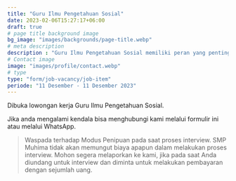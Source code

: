 ```yaml
---
title: "Guru Ilmu Pengetahuan Sosial"
date: 2023-02-06T15:27:17+06:00
draft: true
# page title background image
bg_image: "images/backgrounds/page-title.webp"
# meta description
description : "Guru Ilmu Pengetahuan Sosial memiliki peran yang penting di sekolah. Mau jadi bagian dari SMP Muhima, yuk Gabung Sekarang!"
# Contact image
image: "images/profile/contact.webp"
# type
type: "form/job-vacancy/job-item"
periode: "11 Desember - 11 Desember 2023"
---
```


Dibuka lowongan kerja Guru Ilmu Pengetahuan Sosial.

Jika anda mengalami kendala bisa menghubungi kami melalui formulir ini atau melalui WhatsApp.

> Waspada terhadap Modus Penipuan pada saat proses interview. SMP Muhima tidak akan memungut biaya apapun dalam melakukan proses interview. Mohon segera melaporkan ke kami, jika pada saat Anda diundang untuk interview dan diminta untuk melakukan pembayaran dengan sejumlah uang.
